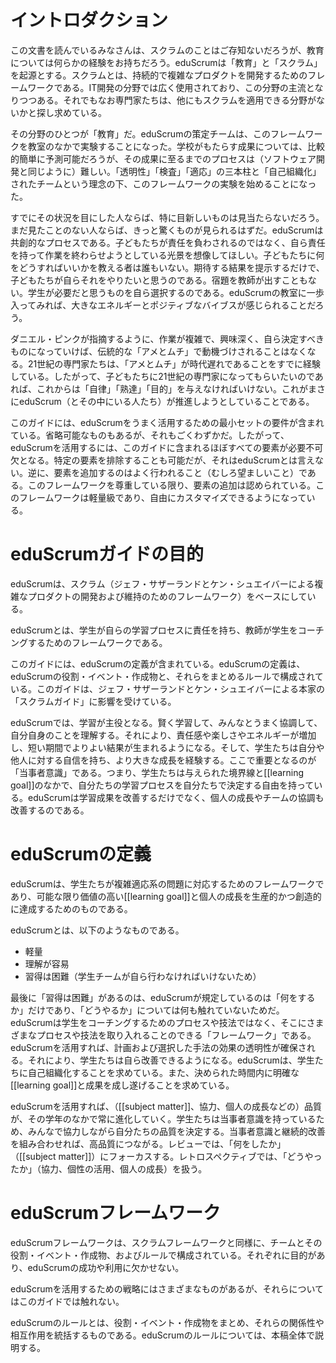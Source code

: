 <!--Introduction-->
# イントロダクション

<!-- Most of you reading this paper will not be familiar with Scrum but probably will have a background in education. eduScrum has it origins in both; education and Scrum. Scrum is a framework for developing and sustaining complex products. Therefore it is widely used in IT development and about to become mainstream in this area. However, more and more professionals are exploring alternative areas where Scrum can be applied. -->

この文書を読んでいるみなさんは、スクラムのことはご存知ないだろうが、教育については何らかの経験をお持ちだろう。eduScrumは「教育」と「スクラム」を起源とする。スクラムとは、持続的で複雑なプロダクトを開発するためのフレームワークである。IT開発の分野では広く使用されており、この分野の主流となりつつある。それでもなお専門家たちは、他にもスクラムを適用できる分野がないかと探し求めている。

<!-- One of these areas is Education. This triggered the eduScrum Team to experiment with this framework in a class-room setting. Although the outcome of school results are relatively easy to predict, the process to achieve these outcomes is a rather complex one as with software development. The pillars Transparency, Inspection and Adaption together with Self-Organizing teams triggered the Team to experiment with this framework. -->
その分野のひとつが「教育」だ。eduScrumの策定チームは、このフレームワークを教室のなかで実験することになった。学校がもたらす成果については、比較的簡単に予測可能だろうが、その成果に至るまでのプロセスは（ソフトウェア開発と同じように）難しい。「透明性」「検査」「適応」の三本柱と「自己組織化」されたチームという理念の下、このフレームワークの実験を始めることになった。

<!-- For all of you who had a chance to witness what is going on, it is no longer a secret. For those of you who did not have a chance I can assure you that you will be surprised. eduScrum is a cocreative process. Imagine children not being held responsible but feeling responsible for completing work. No one telling the children what and how to do it but only what the expected results are, and they want to do it. Homework is no longer dictated by the teacher, but taken up as deemed appropriate by the students. When you are in a eduScrum class you can feel the energy and positive vibe. -->
すでにその状況を目にした人ならば、特に目新しいものは見当たらないだろう。まだ見たことのない人ならば、きっと驚くものが見られるはずだ。eduScrumは共創的なプロセスである。子どもたちが責任を負わされるのではなく、自ら責任を持って作業を終わらせようとしている光景を想像してほしい。子どもたちに何をどうすればいいかを教える者は誰もいない。期待する結果を提示するだけで、子どもたちが自らそれをやりたいと思うのである。宿題を教師が出すこともない。学生が必要だと思うものを自ら選択するのである。eduScrumの教室に一歩入ってみれば、大きなエネルギーとポジティブなバイブスが感じられることだろう。

<!-- As Dan Pink points out in his theory, people are no longer motivated by the traditional "Carrot and Stick" method when tasks become more complex, interesting and self-directing. 
This describes our 21st century professionals who are already experiencing that the "carrot and stick" is obsolete. So if we want to prepare our children to become 21st century professionals we will have to give them Autonomy, Mastery and Purpose. This is exactly what eduScrum, and the people behind it, will facilitate. -->
ダニエル・ピンクが指摘するように、作業が複雑で、興味深く、自ら決定すべきものになっていけば、伝統的な「アメとムチ」で動機づけされることはなくなる。21世紀の専門家たちは、「アメとムチ」が時代遅れであることをすでに経験している。したがって、子どもたちに21世紀の専門家になってもらいたいのであれば、これからは「自律」「熟達」「目的」を与えなければいけない。これがまさにeduScrum（とその中にいる人たち）が推進しようとしていることである。


<!-- This guide contains the minimum set of requirements for successfully working with eduScrum. Any element that could be removed has been removed, but no more than that. Therefore all elements presented in this guide are mandatory for working with eduScrum. If you choose to eliminate certain elements, that's fine. But then it is no longer eduScrum. Adding elements to this framework is very common (and desirable) and as long as the framework is respected this is fine. The framework is lightweight and offers plenty of room for a personal touch.  -->

このガイドには、eduScrumをうまく活用するための最小セットの要件が含まれている。省略可能なものもあるが、それもごくわずかだ。したがって、eduScrumを活用するには、このガイドに含まれるほぼすべての要素が必要不可欠となる。特定の要素を排除することも可能だが、それはeduScrumとは言えない。逆に、要素を追加するのはよく行われること（むしろ望ましいこと）である。このフレームワークを尊重している限り、要素の追加は認められている。このフレームワークは軽量級であり、自由にカスタマイズできるようになっている。

<!-- 「省略可能なものはすでに省略した」だと「わずか（no more than that）」が意味不明に -->

<!-- # Purpose of the eduScrum Guide-->
# eduScrumガイドの目的

<!-- eduScrum is based on Scrum (a framework for developing and sustaining complex products - Jeff Sutherland & Ken Schwaber 2013). -->

eduScrumは、スクラム（ジェフ・サザーランドとケン・シュエイバーによる複雑なプロダクトの開発および維持のためのフレームワーク）をベースにしている。

<!-- eduScrum is a framework for coaching students where the responsibility for the learning process is delegated from teachers to students. -->

eduScrumとは、学生が自らの学習プロセスに責任を持ち、教師が学生をコーチングするためのフレームワークである。

<!-- This Guide contains the definition of eduScrum. This includes the eduScrum roles, events, artifacts and the rules that bind them together. This Guide was inspired by the original Scrum Guide by Jeff Sutherland and Ken Schwaber.  -->
このガイドには、eduScrumの定義が含まれている。eduScrumの定義は、eduScrumの役割・イベント・作成物と、それらをまとめるルールで構成されている。このガイドは、ジェフ・サザーランドとケン・シュエイバーによる本家の「スクラムガイド」に影響を受けている。

<!-- In eduScrum learning takes center stage; learn smarter, improve collaboration and get to know yourself better. 
This way of working also creates more responsibility, fun and energy that lead to better results and shorter turnaround times. 
Because of this 
students experience strong personal growth that strengthens their confidence in themselves and others. 
The key to all this is ownership; the students have the freedom to determine their own learning process within given boundaries and learning goals. eduScrum does not only improve study results but also improves personal development and collaboration within a team. -->

eduScrumでは、学習が主役となる。賢く学習して、みんなとうまく協調して、自分自身のことを理解する。それにより、責任感や楽しさやエネルギーが増加し、短い期間でよりよい結果が生まれるようになる。そして、学生たちは自分や他人に対する自信を持ち、より大きな成長を経験する。ここで重要となるのが「当事者意識」である。つまり、学生たちは与えられた境界線と[[learning goal]]のなかで、自分たちの学習プロセスを自分たちで決定する自由を持っている。eduScrumは学習成果を改善するだけでなく、個人の成長やチームの協調も改善するのである。


<!-- # Definition of eduScrum-->
# eduScrumの定義

<!-- eduScrum: A framework within which students can tackle complex adaptive problems, while productively and creatively achieving learning goals and personal growth of the highest possible value. eduScrum is: -->

eduScrumは、学生たちが複雑適応系の問題に対応するためのフレームワークであり、可能な限り価値の高い[[learning goal]]と個人の成長を生産的かつ創造的に達成するためのものである。

eduScrumとは、以下のようなものである。

<!--
	Lightweight
	Easy to understand
	Difficult to master (because the Student Teams have to do it themselves).
-->

* 軽量
* 理解が容易
* 習得は困難（学生チームが自ら行わなければいけないため）

<!-- The last because eduScrum only prescribes the "What" and not the "How". eduScrum is not a process or technique for coaching students; it is a framework within which you can employ various processes and techniques. 
eduScrum provides transparency on effectiveness of plans and the chosen approach so students can improve themselves. 
eduScrum challenges students on self-organization and quality of work within a given time frame with clear learning goals. 
-->

最後に「習得は困難」があるのは、eduScrumが規定しているのは「何をするか」だけであり、「どうやるか」については何も触れていないためだ。eduScrumは学生をコーチングするためのプロセスや技法ではなく、そこにさまざまなプロセスや技法を取り入れることのできる「フレームワーク」である。eduScrumを活用すれば、計画および選択した手法の効果の透明性が確保される。それにより、学生たちは自ら改善できるようになる。eduScrumは、学生たちに自己組織化することを求めている。また、決められた時間内に明確な[[learning goal]]と成果を成し遂げることを求めている。


<!-- With eduScrum quality (with respect to subject matter, collaboration and personal development) is constantly evolving during the school year. Students co-determine their own quality of work as a result of ownership. Ownership combined with continuous improvement leads to higher quality. In a Review the focus is on the "What" (subject matter). The Retrospective is about the “How” (collaboration, using personal qualities, personal development).-->

eduScrumを活用すれば、（[[subject matter]]、協力、個人の成長などの）品質が、その学年のなかで常に進化していく。学生たちは当事者意識を持っているため、みんなで協力しながら自分たちの品質を決定する。当事者意識と継続的改善を組み合わせれば、高品質につながる。レビューでは、「何をしたか」（[[subject matter]]）にフォーカスする。レトロスペクティブでは、「どうやったか」（協力、個性の活用、個人の成長）を扱う。



<!--# eduScrum Framework-->
# eduScrumフレームワーク

<!-- The eduScrum framework, like the Scrum framework, consists of Teams and their associated roles, events, artifacts and rules. 
Each component within the framework serves a specific purpose and is essential to eduScrum's success and usage.  -->

eduScrumフレームワークは、スクラムフレームワークと同様に、チームとその役割・イベント・作成物、およびルールで構成されている。それぞれに目的があり、eduScrumの成功や利用に欠かせない。

<!-- Specific implementation strategies of eduScrum may vary and are not a part of this Guide. -->

eduScrumを活用するための戦略にはさまざまなものがあるが、それらについてはこのガイドでは触れない。

<!--The rules of eduScrum bind together the events, roles, and artifacts, governing the relationships and interaction between them. The rules of eduScrum are described throughout the body of this document.-->

eduScrumのルールとは、役割・イベント・作成物をまとめ、それらの関係性や相互作用を統括するものである。eduScrumのルールについては、本稿全体で説明する。


<!-- EOF -->

